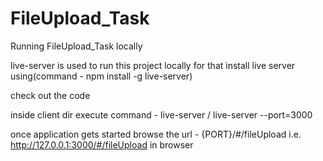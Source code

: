 # FileUpload_Task

Running FileUpload_Task locally

live-server is used to run this project locally for that install live server using(command - npm install -g live-server)

check out the code

inside client dir execute command - live-server / live-server --port=3000
 
once application gets started browse the url - {PORT}/#/fileUpload i.e. http://127.0.0.1:3000/#/fileUpload in browser
